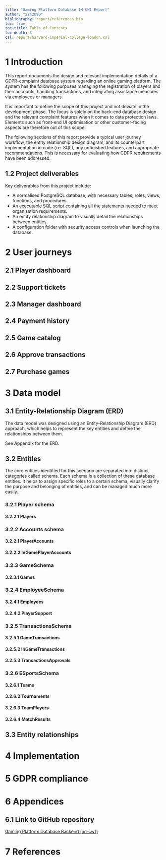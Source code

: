 ```yaml
---
title: "Gaming Platform Database IM-CW1 Report"
author: "2242090"
bibliography: report/references.bib
toc: true
toc-title: Table of Contents
toc-depth: 3
csl: report/harvard-imperial-college-london.csl
---
```


# 1 Introduction

This report documents the design and relevant implementation details of a GDPR-complaint database system regarding an online gaming platform. The system has the following purposes managing the registration of players and their accounts, handling transactions, and integrating assistance measures via employees or managers.

It is important to define the scope of this project and not deviate in the development phase. The focus is solely on the back-end database design and the relevant complaint features when it comes to data protection laws. Elements such as front-end UI optimisation or other customer-facing aspects are therefore out of this scope.

The following sections of this report provide a typical user journey workflow, the entity relationship design diagram, and its counterpart implementation in code (i.e. SQL), any unfinished features, and appropriate recommendations. This is necessary for evaluating how GDPR requirements have been addressed.

## 1.2 Project deliverables

Key deliverables from this project include:

- A normalised PostgreSQL database, with necessary tables, roles, views, functions, and procedures.
- An executable SQL script containing all the statements needed to meet organisation requirements.
- An entity relationship diagram to visually detail the relationships between entities.
- A configuration folder with security access controls when launching the database.

# 2 User journeys

## 2.1 Player dashboard

## 2.2 Support tickets

## 2.3 Manager dashboard

## 2.4 Payment history

## 2.5 Game catalog

## 2.6 Approve transactions

## 2.7 Purchase games

# 3 Data model

## 3.1 Entity-Relationship Diagram (ERD)

The data model was designed using an Entity-Relationship Diagram (ERD) approach, which helps to represent the key entities and define the relationships between them.

See Appendix []() for the ERD.

## 3.2 Entities

The core entities identified for this scenario are separated into distinct categories called schema. Each schema is a collection of these database entities. It helps to assign specific roles to a certain schema, visually clarify the purpose and belonging of entities, and can be managed much more easily.

### 3.2.1 Player schema

#### 3.2.2.1 Players

### 3.2.2 Accounts schema

#### 3.2.2.1 PlayerAccounts

#### 3.2.2.2 InGamePlayerAccounts

### 3.2.3 GameSchema

#### 3.2.3.1 Games

### 3.2.4 EmployeeSchema

#### 3.2.4.1 Employees

#### 3.2.4.2 PlayerSupport

### 3.2.5 TransactionsSchema

#### 3.2.5.1 GameTransactions

#### 3.2.5.2 InGameTransactions

#### 3.2.5.3 TransactionsApprovals

### 3.2.6 ESportsSchema

#### 3.2.6.1 Teams

#### 3.2.6.2 Tournaments

#### 3.2.6.3 TeamPlayers

#### 3.2.6.4 MatchResults

## 3.3 Entity relationships

# 4 Implementation

# 5 GDPR compliance

# 6 Appendices

## 6.1 Link to GitHub repository

[Gaming Platform Database Backend (im-cw1)](https://github.com/iArcanic/im-cw1)

# 7 References